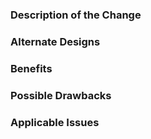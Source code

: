 <!--
Thanks for taking the time to contribute to this repository!

Before you submit, please make sure you fill out the sections below and update the CHANGELOG.md file.
-->

### Description of the Change
<!-- We must be able to understand the design of your change from this description, so please walk us through the concepts. -->


### Alternate Designs
<!-- Explain what other alternates were considered and why the proposed version was selected -->


### Benefits
<!-- What benefits will be realized by the code change? -->


### Possible Drawbacks
<!-- What are the possible side-effects or negative impacts of the code change? -->


### Applicable Issues
<!-- Enter any applicable Issues here -->

